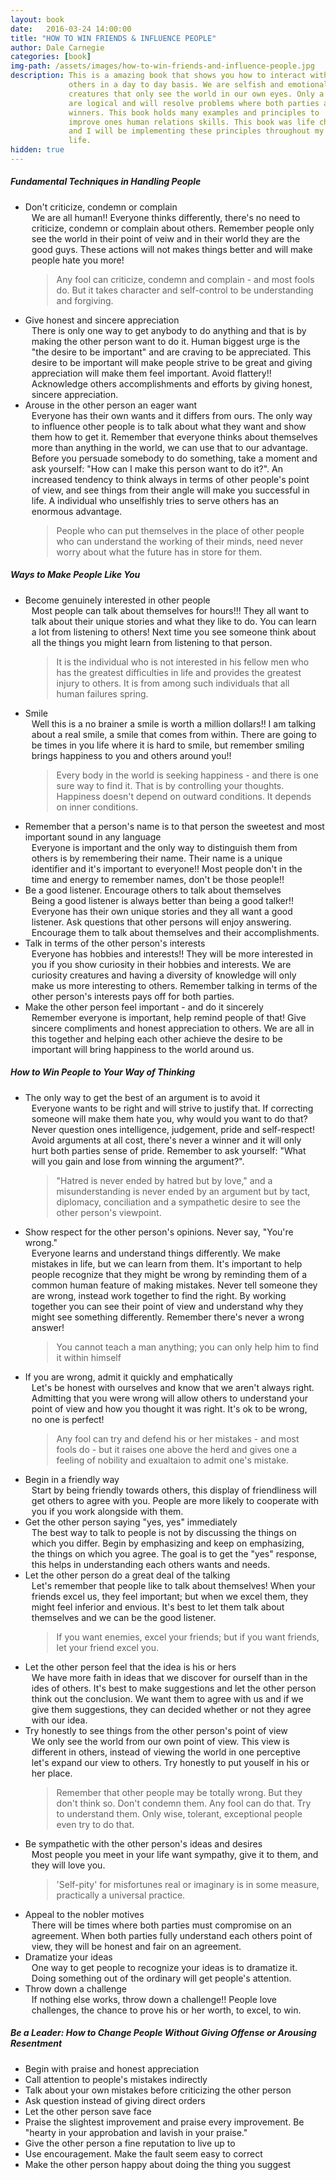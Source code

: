 ```yaml
---
layout: book
date:   2016-03-24 14:00:00
title: "HOW TO WIN FRIENDS & INFLUENCE PEOPLE"
author: Dale Carnegie
categories: [book]
img-path: /assets/images/how-to-win-friends-and-influence-people.jpg
description: This is a amazing book that shows you how to interact with 
             others in a day to day basis. We are selfish and emotional 
             creatures that only see the world in our own eyes. Only a few 
             are logical and will resolve problems where both parties are 
             winners. This book holds many examples and principles to 
             improve ones human relations skills. This book was life changing 
             and I will be implementing these principles throughout my 
             life.
hidden: true
---
```

##### Fundamental Techniques in Handling People

<ul class="collapsible popout" data-collapsible="expandable">
  <li>
    <div class="collapsible-header"><i class="fa fa-thumbs-o-down"></i><p style="margin: 0;">Don't criticize, condemn or complain</p></div>
      <div class="collapsible-body" style="padding: 0 10px;">
        We are all human!! Everyone thinks differently, there's no need to criticize, condemn or 
        complain about others. Remember people only see the world in their point of veiw and in their 
        world they are the good guys. These actions will not makes things better and will make people 
        hate you more!
        <blockquote>
          Any fool can criticize, condemn and complain - and most fools do. But it takes character 
          and self-control to be understanding and forgiving.
        </blockquote>    
      </div>
    </div>
  </li>
  <li>
    <div class="collapsible-header"><i class="fa fa-thumbs-o-up"></i><p style="margin: 0;">Give honest and sincere appreciation</p></div>
      <div class="collapsible-body" style="padding: 0 10px;">
        There is only one way to get anybody to do anything and that is by making the other person 
        want to do it. Human biggest urge is the "the desire to be important" and are craving to be 
        appreciated. This desire to be important will make people strive to be great and giving appreciation 
        will make them feel important. Avoid flattery!! Acknowledge others accomplishments and efforts by 
        giving honest, sincere appreciation.
      </div>
    </div>
  </li>
  <li>
    <div class="collapsible-header"><i class="fa fa-thumbs-o-up"></i><p style="margin: 0;">Arouse in the other person an eager want</p></div>
      <div class="collapsible-body" style="padding: 0 10px;">
        Everyone has their own wants and it differs from ours. The only way to influence other people is to talk about 
        what they want and show them how to get it. Remember that everyone thinks about themselves more than anything in 
        the world, we can use that to our advantage. Before you persuade somebody to do something, take a moment and ask 
        yourself: "How can I make this person want to do it?". An increased tendency to think 
        always in terms of other people's point of view, and see things from their angle will make you successful in life. 
        A individual who unselfishly tries to serve others has an enormous advantage.
        <blockquote>
          People who can put themselves in the place of other people who can understand the working of their minds, 
          need never worry about what the future has in store for them.
        </blockquote>
      </div>
    </div>
  </li>
</ul>

##### Ways to Make People Like You

<ul class="collapsible popout" data-collapsible="expandable">
  <li>
    <div class="collapsible-header"><i class="fa fa-thumbs-o-up"></i><p style="margin: 0;">Become genuinely interested in other people</p></div>
      <div class="collapsible-body" style="padding: 0 10px;">
        Most people can talk about themselves for hours!!! They all want to talk about their unique stories and what they 
        like to do. You can learn a lot from listening to others! Next time you see someone think about all the things you might 
        learn from listening to that person. 
        <blockquote>
          It is the individual who is not interested in his fellow men who has the greatest difficulties in life 
          and provides the greatest injury to others. It is from among such individuals that all human failures 
          spring.
        </blockquote>  
      </div>
    </div>
  </li>
  <li>
    <div class="collapsible-header"><i class="fa fa-smile-o"></i><p style="margin: 0;">Smile</p></div>
      <div class="collapsible-body" style="padding: 0 10px;">
        Well this is a no brainer a smile is worth a million dollars!! I am talking about a real smile, a smile 
        that comes from within. There are going to be times in you life where it is hard to smile, but remember 
        smiling brings happiness to you and others around you!!
        <blockquote>
          Every body in the world is seeking happiness - and there is one sure way to find it. That is by controlling 
          your thoughts. Happiness doesn't depend on outward conditions. It depends on inner conditions.
        </blockquote>
      </div>
    </div>
  </li>
  <li>
    <div class="collapsible-header"><i class="fa fa-thumbs-o-up"></i><p style="margin: 0;">Remember that a person's name is to that person the sweetest and most important sound in any language</p></div>
      <div class="collapsible-body" style="padding: 0 10px;">
        Everyone is important and the only way to distinguish them from others is by remembering their name. Their name 
        is a unique identifier and it's important to everyone!! Most people don't in the time and energy to remember names, 
        don't be those people!!
      </div>
    </div>
  </li>
  <li>
    <div class="collapsible-header"><i class="fa fa-thumbs-o-up"></i><p style="margin: 0;">Be a good listener. Encourage others to talk about themselves</p></div>
      <div class="collapsible-body" style="padding: 0 10px;">
        Being a good listener is always better than being a good talker!! Everyone has their own unique stories and 
        they all want a good listener. Ask questions that other persons will enjoy answering. Encourage them to 
        talk about themselves and their accomplishments.
      </div>
    </div>
  </li>
  <li>
    <div class="collapsible-header"><i class="fa fa-thumbs-o-up"></i><p style="margin: 0;">Talk in terms of the other person's interests</p></div>
      <div class="collapsible-body" style="padding: 0 10px;">
        Everyone has hobbies and interests!! They will be more interested in you if you show curiosity in their 
        hobbies and interests. We are curiosity creatures and having a diversity of knowledge will only make us 
        more interesting to others. Remember talking in terms of the other person's interests pays off for both parties. 
      </div>
    </div>
  </li>
  <li>
    <div class="collapsible-header"><i class="fa fa-thumbs-o-up"></i><p style="margin: 0;">Make the other person feel important - and do it sincerely</p></div>
      <div class="collapsible-body" style="padding: 0 10px;">
        Remember everyone is important, help remind people of that! Give sincere compliments and honest appreciation 
        to others. We are all in this together and helping each other achieve the desire to be important will bring happiness 
        to the world around us.
      </div>
    </div>
  </li>
</ul>

##### How to Win People to Your Way of Thinking

<ul class="collapsible popout" data-collapsible="expandable">
  <li>
    <div class="collapsible-header"><i class="fa fa-thumbs-o-up"></i><p style="margin: 0;">The only way to get the best of an argument is to avoid it</p></div>
      <div class="collapsible-body" style="padding: 0 10px;">
        Everyone wants to be right and will strive to justify that. If correcting someone will make them hate you, why would you 
        want to do that? Never question ones intelligence, judgement, pride and self-respect! Avoid arguments at all cost, there's never 
        a winner and it will only hurt both parties sense of pride. Remember to ask yourself: "What will you gain and lose from winning the 
        argument?".
        <blockquote>
          "Hatred is never ended by hatred but by love," and a misunderstanding is never ended 
          by an argument but by tact, diplomacy, conciliation and a sympathetic desire to see the other person's viewpoint.
        </blockquote>
      </div>
    </div>
  </li>
  <li>
    <div class="collapsible-header"><i class="fa fa-thumbs-o-up"></i><p style="margin: 0;">Show respect for the other person's opinions. Never say, "You're wrong."</p></div>
      <div class="collapsible-body" style="padding: 0 10px;">
        Everyone learns and understand things differently. We make mistakes in life, but we can learn from them. It's important to help 
        people recognize that they might be wrong by reminding them of a common human feature of making mistakes. Never tell someone they are 
        wrong, instead work together to find the right. By working together you can see their point of view and understand why they might 
        see something differently. Remember there's never a wrong answer!
        <blockquote>
          You cannot teach a man anything; you can only help him to find it within himself
        </blockquote>
      </div>
    </div>
  </li>
  <li>
    <div class="collapsible-header"><i class="fa fa-thumbs-o-up"></i><p style="margin: 0;">If you are wrong, admit it quickly and emphatically</p></div>
      <div class="collapsible-body" style="padding: 0 10px;">
        Let's be honest with ourselves and know that we aren't always right. Admitting that you were wrong will allow others to understand your point of view and 
        how you thought it was right. It's ok to be wrong, no one is perfect!
        <blockquote>
          Any fool can try and defend his or her mistakes - and most fools do - but it raises one above 
          the herd and gives one a feeling of nobility and exualtaion to admit one's mistake.
        </blockquote>
      </div>
    </div>
  </li>
  <li>
    <div class="collapsible-header"><i class="fa fa-thumbs-o-up"></i><p style="margin: 0;">Begin in a friendly way</p></div>
      <div class="collapsible-body" style="padding: 0 10px;">
        Start by being friendly towards others, this display of friendliness will get others to agree with you. People are more 
        likely to cooperate with you if you work alongside with them. 
      </div>
    </div>
  </li>
  <li>
    <div class="collapsible-header"><i class="fa fa-thumbs-o-up"></i><p style="margin: 0;">Get the other person saying "yes, yes" immediately</p></div>
      <div class="collapsible-body" style="padding: 0 10px;">
        The best way to talk to people is not by discussing the things on which you differ. Begin by emphasizing and keep 
        on emphasizing, the things on which you agree. The goal is to get the "yes" response, this helps in understanding each others 
        wants and needs.
      </div>
    </div>
  </li>
  <li>
    <div class="collapsible-header"><i class="fa fa-thumbs-o-up"></i><p style="margin: 0;">Let the other person do a great deal of the talking</p></div>
      <div class="collapsible-body" style="padding: 0 10px;">
        Let's remember that people like to talk about themselves! When your friends excel us, they feel important; but when 
        we excel them, they might feel inferior and envious. It's best to let them talk about themselves and we can be the 
        good listener.
        <blockquote>
          If you want enemies, excel your friends; but if you want friends, let your friend excel you.
        </blockquote> 
      </div>
    </div>
  </li>
  <li>
    <div class="collapsible-header"><i class="fa fa-thumbs-o-up"></i><p style="margin: 0;">Let the other person feel that the idea is his or hers</p></div>
      <div class="collapsible-body" style="padding: 0 10px;">
        We have more faith in ideas that we discover for ourself than in the ides of others. It's best to make suggestions and let 
        the other person think out the conclusion. We want them to agree with us and if we give them suggestions, they 
        can decided whether or not they agree with our idea.
      </div>
    </div>
  </li>
  <li>
    <div class="collapsible-header"><i class="fa fa-thumbs-o-up"></i><p style="margin: 0;">Try honestly to see things from the other person's point of view</p></div>
      <div class="collapsible-body" style="padding: 0 10px;">
        We only see the world from our own point of view. This view is different in others, instead of viewing the world in 
        one perceptive let's expand our view to others. Try honestly to put youself in his or her place.
        <blockquote>
          Remember that other people may be totally wrong. But they don't think so. Don't condemn them. Any fool can 
          do that. Try to understand them. Only wise, tolerant, exceptional people even try to do that.
        </blockquote>
      </div>
    </div>
  </li>
  <li>
    <div class="collapsible-header"><i class="fa fa-thumbs-o-up"></i><p style="margin: 0;">Be sympathetic with the other person's ideas and desires</p></div>
      <div class="collapsible-body" style="padding: 0 10px;">
        Most people you meet in your life want sympathy, give it to them, and they will love you.
        <blockquote>
          'Self-pity' for misfortunes real or imaginary is in some measure, practically a universal practice.
        </blockquote>
      </div>
    </div>
  </li>
  <li>
    <div class="collapsible-header"><i class="fa fa-thumbs-o-up"></i><p style="margin: 0;">Appeal to the nobler motives</p></div>
      <div class="collapsible-body" style="padding: 0 10px;">
        There will be times where both parties must compromise on an agreement. When both parties fully understand 
        each others point of view, they will be honest and fair on an agreement.
      </div>
    </div>
  </li>
  <li>
    <div class="collapsible-header"><i class="fa fa-thumbs-o-up"></i><p style="margin: 0;">Dramatize your ideas</p></div>
      <div class="collapsible-body" style="padding: 0 10px;">
        One way to get people to recognize your ideas is to dramatize it. Doing something out of the ordinary will 
        get people's attention. 
      </div>
    </div>
  </li>
  <li>
    <div class="collapsible-header"><i class="fa fa-thumbs-o-up"></i><p style="margin: 0;">Throw down a challenge</p></div>
      <div class="collapsible-body" style="padding: 0 10px;">
        If nothing else works, throw down a challenge!! People love challenges, the chance to prove his or her 
        worth, to excel, to win.
      </div>
    </div>
  </li>
</ul>

##### Be a Leader: How to Change People Without Giving Offense or Arousing Resentment

<ul class="collapsible popout" data-collapsible="expandable">
  <li>
    <div class="collapsible-header"><i class="fa fa-thumbs-o-up"></i><p style="margin: 0;">Begin with praise and honest appreciation</p></div>
      <div class="collapsible-body" style="padding: 0 10px;">  
      </div>
    </div>
  </li>
  <li>
    <div class="collapsible-header"><i class="fa fa-thumbs-o-up"></i><p style="margin: 0;">Call attention to people's mistakes indirectly</p></div>
      <div class="collapsible-body" style="padding: 0 10px;">
      </div>
    </div>
  </li>
  <li>
    <div class="collapsible-header"><i class="fa fa-thumbs-o-up"></i><p style="margin: 0;">Talk about your own mistakes before criticizing the other person</p></div>
      <div class="collapsible-body" style="padding: 0 10px;"> 
      </div>
    </div>
  </li>
  <li>
    <div class="collapsible-header"><i class="fa fa-thumbs-o-up"></i><p style="margin: 0;">Ask question instead of giving direct orders</p></div>
      <div class="collapsible-body" style="padding: 0 10px;"> 
      </div>
    </div>
  </li>
  <li>
    <div class="collapsible-header"><i class="fa fa-thumbs-o-up"></i><p style="margin: 0;">Let the other person save face</p></div>
      <div class="collapsible-body" style="padding: 0 10px;">   
      </div>
    </div>
  </li>
  <li>
    <div class="collapsible-header"><i class="fa fa-thumbs-o-up"></i><p style="margin: 0;">Praise the slightest improvement and praise every improvement. Be "hearty in your approbation and lavish in your praise."</p></div>
      <div class="collapsible-body" style="padding: 0 10px;"> 
      </div>
    </div>
  </li>
  <li>
    <div class="collapsible-header"><i class="fa fa-thumbs-o-up"></i><p style="margin: 0;">Give the other person a fine reputation to live up to</p></div>
      <div class="collapsible-body" style="padding: 0 10px;">
      </div>
    </div>
  </li>
  <li>
    <div class="collapsible-header"><i class="fa fa-thumbs-o-up"></i><p style="margin: 0;">Use encouragement. Make the fault seem easy to correct</p></div>
      <div class="collapsible-body" style="padding: 0 10px;">
      </div>
    </div>
  </li>
  <li>
    <div class="collapsible-header"><i class="fa fa-thumbs-o-up"></i><p style="margin: 0;">Make the other person happy about doing the thing you suggest</p></div>
      <div class="collapsible-body" style="padding: 0 10px;">
      </div>
    </div>
  </li>
</ul>